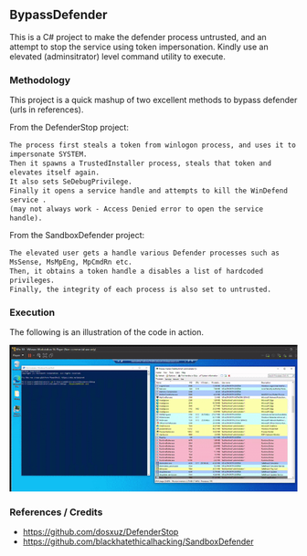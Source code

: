 ## BypassDefender

This is a C# project to make the defender process untrusted, and an attempt to stop the service using token impersonation.
Kindly use an elevated (adminsitrator) level command utility to execute.

### Methodology

This project is a quick mashup of two excellent methods to bypass defender (urls in references).

From the DefenderStop project:
```
The process first steals a token from winlogon process, and uses it to impersonate SYSTEM.
Then it spawns a TrustedInstaller process, steals that token and elevates itself again.
It also sets SeDebugPrivilege.
Finally it opens a service handle and attempts to kill the WinDefend service .
(may not always work - Access Denied error to open the service handle).
```

From the SandboxDefender project:
```
The elevated user gets a handle various Defender processes such as MsSense, MsMpEng, MpCmdRn etc.
Then, it obtains a token handle a disables a list of hardcoded privileges.
Finally, the integrity of each process is also set to untrusted.
```


### Execution

The following is an illustration of the code in action.

![working_gif](working.gif)

### References / Credits

- https://github.com/dosxuz/DefenderStop
- https://github.com/blackhatethicalhacking/SandboxDefender
